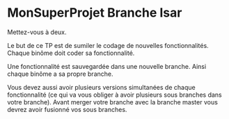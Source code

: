 # MonSuperProjet Branche Isar

Mettez-vous à deux.

Le but de ce TP est de sumiler le codage de nouvelles fonctionnalités. Chaque binôme doit coder sa fonctionnalité.

Une fonctionnalité est sauvegardée dans une nouvelle branche. Ainsi chaque binôme a sa propre branche.

Vous devez aussi avoir plusieurs versions simultanées de chaque fonctionnalité (ce qui va vous obliger à avoir plusieurs sous branches dans votre branche). Avant merger votre branche avec la branche master vous devrez avoir fusionné vos sous branches.
